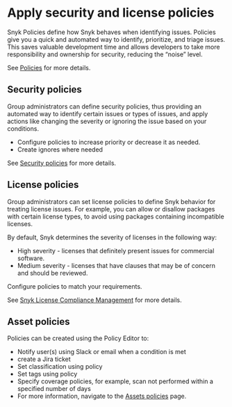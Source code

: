 # Apply security and license policies

Snyk Policies define how Snyk behaves when identifying issues. Policies give you a quick and automated way to identify, prioritize, and triage issues. This saves valuable development time and allows developers to take more responsibility and ownership for security, reducing the “noise” level.

See [Policies](../../../manage-risk/policies/) for more details.

## Security policies

Group administrators can define security policies, thus providing an automated way to identify certain issues or types of issues, and apply actions like changing the severity or ignoring the issue based on your conditions.&#x20;

* Configure policies to increase priority or decrease it as needed.&#x20;
* Create ignores where needed

See [Security policies](../../../manage-risk/policies/security-policies/) for more details.

## License policies

Group administrators can set license policies to define Snyk behavior for treating license issues. For example, you can allow or disallow packages with certain license types, to avoid using packages containing incompatible licenses.

By default, Snyk determines the severity of licenses in the following way:

* High severity - licenses that definitely present issues for commercial software.
* Medium severity - licenses that have clauses that may be of concern and should be reviewed.

Configure policies to match your requirements.

See [Snyk License Compliance Management](../../../scan-with-snyk/snyk-open-source/scan-open-source-libraries-and-licenses/snyk-license-compliance-management.md) for more details.

## Asset policies

Policies can be created using the Policy Editor to:

* Notify user(s) using Slack or email when a condition is met
* create a Jira ticket
* Set classification using policy
* Set tags using policy
* Specify coverage policies, for example, scan not performed within a specified number of days
* For more information, navigate to the [Assets policies](../../../manage-risk/policies/assets-policies/) page.








